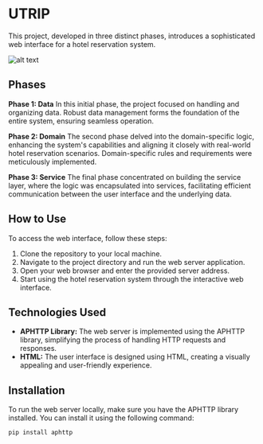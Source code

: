 # UTRIP

This project, developed in three distinct phases, introduces a sophisticated web interface for a hotel reservation system.

![alt text](https://raw.githubusercontent.com/UTProjects/UTRIP/master/LOGO.png)

## Phases

**Phase 1: Data**
In this initial phase, the project focused on handling and organizing data. Robust data management forms the foundation of the entire system, ensuring seamless operation.

**Phase 2: Domain**
The second phase delved into the domain-specific logic, enhancing the system's capabilities and aligning it closely with real-world hotel reservation scenarios. Domain-specific rules and requirements were meticulously implemented.

**Phase 3: Service**
The final phase concentrated on building the service layer, where the logic was encapsulated into services, facilitating efficient communication between the user interface and the underlying data.

## How to Use

To access the web interface, follow these steps:

1. Clone the repository to your local machine.
2. Navigate to the project directory and run the web server application.
3. Open your web browser and enter the provided server address.
4. Start using the hotel reservation system through the interactive web interface.

## Technologies Used

- **APHTTP Library:** The web server is implemented using the APHTTP library, simplifying the process of handling HTTP requests and responses.
- **HTML:** The user interface is designed using HTML, creating a visually appealing and user-friendly experience.

## Installation

To run the web server locally, make sure you have the APHTTP library installed. You can install it using the following command:

```bash
pip install aphttp
```
